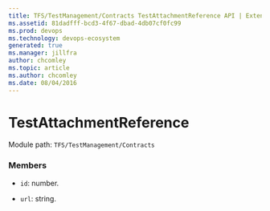 ```yaml
---
title: TFS/TestManagement/Contracts TestAttachmentReference API | Extensions for Azure DevOps Services
ms.assetid: 81dadfff-bcd3-4f67-dbad-4db07cf0fc99
ms.prod: devops
ms.technology: devops-ecosystem
generated: true
ms.manager: jillfra
author: chcomley
ms.topic: article
ms.author: chcomley
ms.date: 08/04/2016
---
```


# TestAttachmentReference

Module path: `TFS/TestManagement/Contracts`


### Members

* `id`: number. 

* `url`: string. 

